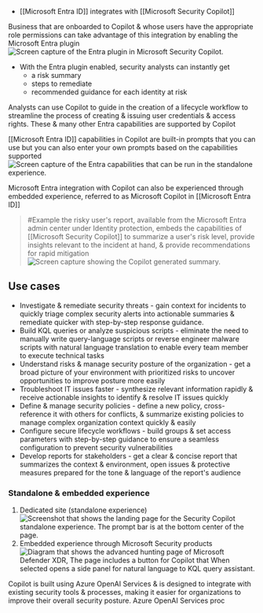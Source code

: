 - [[Microsoft Entra ID]] integrates with [[Microsoft Security Copilot]]

Business that are onboarded to Copilot & whose users have the appropriate role permissions can take advantage of this integration by enabling the Microsoft Entra plugin
![Screen capture of the Entra plugin in Microsoft Security Copilot.](https://learn.microsoft.com/en-us/training/wwl-sci/describe-identity-protection-governance-capabilities/media/entra-plugin.png)
- With the Entra plugin enabled, security analysts can instantly get 
	- a risk summary
	- steps to remediate
	- recommended guidance for each identity at risk

Analysts can use Copilot to guide in the creation of a lifecycle workflow to streamline the process of creating & issuing user credentials & access rights. These & many other Entra capabilities are supported by Copilot

[[Microsoft Entra ID]] capabilities in Copilot are built-in prompts that you can use but you can also enter your own prompts based on the capabilities supported![Screen capture of the Entra capabilities that can be run in the standalone experience.](https://learn.microsoft.com/en-us/training/wwl-sci/describe-identity-protection-governance-capabilities/media/entra-skills.png)

Microsoft Entra integration with Copilot can also be experienced through embedded experience, referred to as Microsoft Copilot in [[Microsoft Entra ID]]

> #Example the risky user's report, available from the Microsoft Entra admin center under Identity protection, embeds the capabilities of [[Microsoft Security Copilot]] to summarize a user's risk level, provide insights relevant to the incident at hand, & provide recommendations for rapid mitigation
![Screen capture showing the Copilot generated summary.](https://learn.microsoft.com/en-us/training/wwl-sci/describe-identity-protection-governance-capabilities/media/entra-risky-users-summarize-v2.png)
## Use cases
- Investigate & remediate security threats - gain context for incidents to quickly triage complex security alerts into actionable summaries & remediate quicker with step-by-step response guidance.
- Build KQL queries or analyze suspicious scripts - eliminate the need to manually write query-language scripts or reverse engineer malware scripts with natural language translation to enable every team member to execute technical tasks
- Understand risks & manage security posture of the organization - get a broad picture of your environment with prioritized risks to uncover opportunities to improve posture more easily
- Troubleshoot IT issues faster - synthesize relevant information rapidly & receive actionable insights to identify & resolve IT issues quickly
- Define & manage security policies - define a new policy, cross-reference it with others for conflicts, & summarize existing policies to manage complex organization context quickly & easily
- Configure secure lifecycle workflows - build groups & set access parameters with step-by-step guidance to ensure a seamless configuration to prevent security vulnerabilities
- Develop reports for stakeholders - get a clear & concise report that summarizes the context & environment, open issues & protective measures prepared for the tone & language of the report's audience
### Standalone & embedded experience
1. Dedicated site (standalone experience)![Screenshot that shows the landing page for the Security Copilot standalone experience. The prompt bar is at the bottom center of the page.](https://learn.microsoft.com/en-us/training/wwl-sci/security-copilot-getting-started/media/copilot-landing-page-prompt-bar.png)
2. Embedded experience through Microsoft Security products![Diagram that shows the advanced hunting page of Microsoft Defender XDR, The page includes a button for Copilot that When selected opens a side panel for natural language to KQL query assistant.](https://learn.microsoft.com/en-us/training/wwl-sci/security-copilot-getting-started/media/security-copilot-embedded-m365-xdr-v3.png)

Copilot is built using Azure OpenAI Services & is designed to integrate with existing security tools & processes, making it easier for organizations to improve their overall security posture. Azure OpenAI Services proc